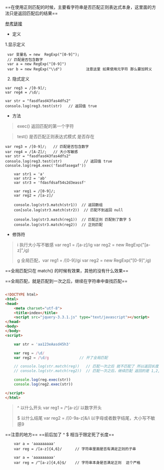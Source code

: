 ==在使用正则匹配的时候，主要看字符串是否匹配正则表达式本身，这里面的方法只是返回匹配后的结果==

[参考链接](https://c.runoob.com/front-end/854)

- 定义

 1.显示定义

 ```
  var 变量名 = new  RegExp("[0-9]");
  // 匹配是否包含数字
  var a = new RegExp("[0-9]")
  var b = new RegExp("\\d")           注意这里 如果使用元字符 那么要加转义
 ```


  2. 隐式定义

  ```
  var reg3 = /[0-9]/;
  var reg4 = /\d/;
  ```

  ```
  var str = "fasdfasd43fas4dfs2"
  consolo.log(reg3.test(str)   // 返回值 true 
  ```

- 方法

> exec() 返回匹配的第一个字符

> test() 是否匹配正则表达式模式    是否存在

  ```
var reg3 = /[0-9]/;   // 匹配是否包含数字 
var reg4 = /[A-Z]/;   // 大小写敏感
var str = "fasdfasd43fas4dfs2"
consolo.log(reg3.test(str)          // 返回值 true 
console.log(reg4.exec('fasdfasegaf'))
  ```

```
    var str1 = 'a'
    var str2 = 'ab'
    var str3 = 'fdasfdsaf54s2d3eassf'
    
    var reg1 = /[0-9]/;
    var reg2 = /[a-z]/
    
    console.log(str3.match(str1))  // 返回数组
    con[sole.log(str3.match(str2))  // 匹配不到返回 null
    
    console.log(str3.match(reg1))  // 匹配正则 匹配到了数字 5
    console.log(str3.match(reg2))  // 正则匹配 

```

- 修饰符

>  i  执行大小写不敏感   var reg1 = /[a-z]/ig      var reg2 = new RegExp("[a-z]",ig)
>
>  g 全局匹配，var reg1 = /[0-9]/gi      var reg2 = new RegExp("[0-9]",ig)

==全局匹配只在 match() 的时候有效果，其他的没有什么效果==

==全局匹配，就是匹配到一次之后，继续在字符串中查找匹配==

```html

<!DOCTYPE html>
<html>
<head>
    <meta charset="utf-8">
    <title>index</title>
    <script src="jquery-3.3.1.js" type="text/javascript"></script>
</head>
<body>
</body>
<script>

    var str = 'aa123eAasd45h3'

    var reg = /\d/
    var reg2 = /\d/g              // 开了全局匹配

    // console.log(str.match(reg))   // 匹配一次之后 就不匹配了 所以返回长度为 1 的数组 ，内容是 1
    // console.log(str.match(reg2))  // 匹配一次之后，继续匹配 返回的是 1,2,3,4,5,3

    console.log(reg.exec(str))
    console.log(reg2.exec(str))

</script>
</html>

```



> ^  以什么开头 var reg1 =  /^[a-z]/  以数字开头
>
> $  以什么结尾 var reg2 = /[0-9a-z]&/i   以字母或者数字结尾，大小写不敏感9

==注意的地方==  ==前后加了 ^ $ 相当于限定死了长度==

```
    var a = 'aaaaaaaaa'
    var reg = /[a-z]{4,6}/      // 字符串里面是否有满足正则的子串
    
    var a = 'aaaaaaaaa'
    var reg = /^[a-z]{4,6}$/    // 字符串本身是否满足正则  这个严格
```

